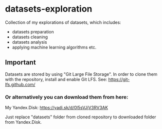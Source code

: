 # datasets-exploration
Collection of my explorations of datasets, which includes:
- datasets preparation
- datasets cleaning
- datasets analysis
- applying machine learning algorithms etc.

## Important
Datasets are stored by using "Git Large File Storage".
In order to clone them with the repository, install and enable Git LFS.
See: https://git-lfs.github.com/

### Or alternatively you can download them from here:
My Yandex.Disk: https://yadi.sk/d/0l5sVJjV3RV3AK

Just replace "datasets" folder from cloned repository to downloaded folder from Yandex.Disk.
